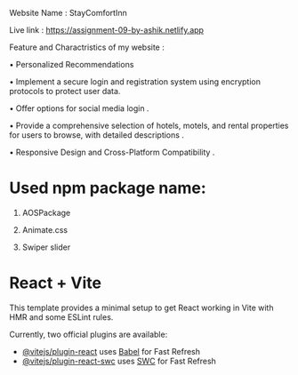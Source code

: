 Website Name : StayComfortInn

Live link : https://assignment-09-by-ashik.netlify.app

Feature and Charactristics of my website :

• Personalized Recommendations

• Implement a secure login and registration system using encryption protocols to protect user data.

• Offer options for social media login .

• Provide a comprehensive selection of hotels, motels, and rental properties for users to browse, with detailed descriptions .

• Responsive Design and Cross-Platform Compatibility .



# Used npm package name:

1. AOSPackage

2. Animate.css

3. Swiper slider





# React + Vite

This template provides a minimal setup to get React working in Vite with HMR and some ESLint rules.

Currently, two official plugins are available:

- [@vitejs/plugin-react](https://github.com/vitejs/vite-plugin-react/blob/main/packages/plugin-react/README.md) uses [Babel](https://babeljs.io/) for Fast Refresh
- [@vitejs/plugin-react-swc](https://github.com/vitejs/vite-plugin-react-swc) uses [SWC](https://swc.rs/) for Fast Refresh
